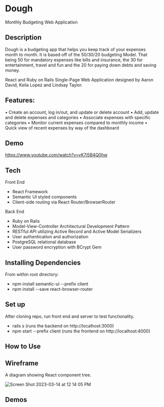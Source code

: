 # Dough
Monthly Budgeting Web Application

## Description
Dough is a budgeting app that helps you keep track of your expenses month to month. It is based off of the 50/30/20 budgeting Model. That being 50 for mandatory expenses like bills and insurance, the 30 for entertainment, travel and fun and the 20 for paying down debts and saving money.  

React and Ruby on Rails Single-Page Web Application designed by Aaron David, Keila Lopez and Lindsay Taylor.

## Features:
• Create an account, log in/out, and update or delete account
• Add, update and delete expenses and categories
• Associate expenses with specific categories
• Monitor current expenses compared to monthly income 
• Quick view of recent expenses by way of the dashboard

## Demo
https://www.youtube.com/watch?v=vK7i5B4Q0hw 

## Tech
Front End
- React Framework
- Semantic UI styled components
- Client-side routing via React Router/BrowserRouter

Back End
- Ruby on Rails
- Model-View-Controller Architectural Development Pattern
- RESTful API utilizing Active Record and Active Model Serializers
- User authentication and authorization
- PostgreSQL relational database
- User password encryption with BCrypt Gem

## Installing Dependencies
From within root directory: 

- npm install semantic-ui --prefix client
- npm install --save react-browser-router

## Set up

After cloning repo, run front end and server to test functionality.

- rails s (runs the backend on http://localhost:3000)
- npm start --prefix client (runs the frontend on http://localhost:4000)

## How to Use


## Wireframe
A diagram showing React component tree.

![Screen Shot 2023-03-14 at 12 14 05 PM](https://user-images.githubusercontent.com/112502342/225085152-3f08c579-cebc-4450-af0e-709b4ee4feb2.png)


## Demos

